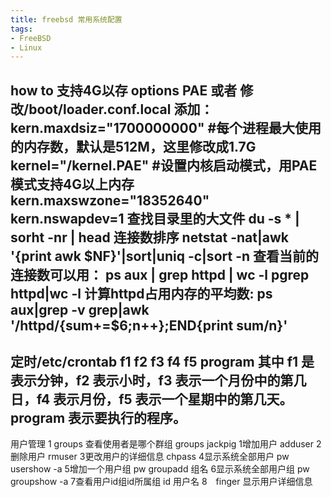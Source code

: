 ```yaml
---
title: freebsd 常用系统配置
tags:
- FreeBSD
- Linux
---
```

how to 支持4G以存
options PAE
或者
修改/boot/loader.conf.local
添加： 
kern.maxdsiz="1700000000" #每个进程最大使用的内存数，默认是512M，这里修改成1.7G
kernel="/kernel.PAE" #设置内核启动模式，用PAE模式支持4G以上内存
kern.maxswzone="18352640"
kern.nswapdev=1
查找目录里的大文件
du -s * | sorht -nr | head
连接数排序
netstat -nat|awk '{print awk $NF}'|sort|uniq -c|sort -n
查看当前的连接数可以用：
ps aux | grep httpd | wc -l
pgrep httpd|wc -l
计算httpd占用内存的平均数:
ps aux|grep -v grep|awk '/httpd/{sum+=$6;n++};END{print sum/n}'
------------------------------------------
定时/etc/crontab 
f1 f2 f3 f4 f5 program
其中 f1 是表示分钟，f2 表示小时，f3 表示一个月份中的第几日，f4 表示月份，f5 表示一个星期中的第几天。program 表示要执行的程序。 
------------------------------------
用户管理
1 groups     查看使用者是哪个群组
groups jackpig
1增加用户
adduser
2删除用户
rmuser
3更改用户的详细信息
chpass
4显示系统全部用户
pw usershow -a
5增加一个用户组
pw groupadd 组名
6显示系统全部用户组
pw groupshow -a
7查看用户id组id所属组
id 用户名
8　finger 显示用户详细信息